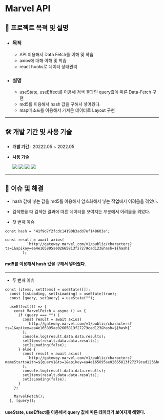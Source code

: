 # Marvel API
## 📄 프로젝트 목적 및 설명
* ### 목적
  * API 이용해서 Data Fetch를 이해 및 학습
  * axios에 대해 이해 및 학습
  * react hooks로 데이터 상태관리
* ### 설명
  * useState, useEffect를 이용해 검색 결과인 query값에 따른 Data-Fetch 구현
  * md5를 이용해서 hash 값을 구해서 넣어줬다.
  * map메소드를 이용해서 가져온 데이터로 Layout 구현
---
## 🛠 개발 기간 및 사용 기술

- **개발 기간** : 20222.05 ~ 2022.05
* **사용 기술** 

  <img src="https://img.shields.io/badge/html5-E34F26?style=for-the-badge&logo=html5&logoColor=white">
  <img src="https://img.shields.io/badge/css-1572B6?style=for-the-badge&logo=css3&logoColor=white">
  <img src="https://img.shields.io/badge/javascript-F7DF1E?style=for-the-badge&logo=javascript&logoColor=black">
  <img src="https://img.shields.io/badge/React-61DAFB?style=for-the-badge&logo=React&logoColor=black"/>

---
## 🔧 이슈 및 해결

- hash 값에 넣는 값을 md5를 이용해서 암호화해서 넣는 작업에서 어려움을 겪었다.
- 검색했을 때 검색한 결과에 따른 데이터를 보여지는 부분에서 어려움을 겪었다.

- 첫 번째 이슈
```
const hash = "41f9d7f2fcdc14190b3add7ef148603a";

const result = await axios(
          `http://gateway.marvel.com/v1/public/characters?ts=1&apikey=ea4e165895ae02665813f27279cad123&hash=${hash}`
        );
```
#### md5를 이용해서 hash 값을 구해서 넣어줬다.
---
- 두 번째 이슈
```
const [items, setItems] = useState([]);
  const [isLoading, setIsLoading] = useState(true);
  const [query, setQuery] = useState("");

  useEffect(() => {
    const MarvelFetch = async () => {
      if (query === "") {
        const result = await axios(
          `http://gateway.marvel.com/v1/public/characters?ts=1&apikey=ea4e165895ae02665813f27279cad123&hash=${hash}`
        );
        console.log(result.data.data.results);
        setItems(result.data.data.results);
        setIsLoading(false);
      } else {
        const result = await axios(
          `http://gateway.marvel.com/v1/public/characters?nameStartsWith=${query}&ts=1&apikey=ea4e165895ae02665813f27279cad123&hash=${hash}`
        );
        console.log(result.data.data.results);
        setItems(result.data.data.results);
        setIsLoading(false);
      }
    };

    MarvelFetch();
  }, [query]);
  ```
#### useState, useEffect를 이용해서 query 값에 따른 데이터가 보여지게 해줬다.


